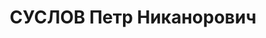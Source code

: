 ---
title: СУСЛОВ Петр Никанорович
description: "Род. в 1883, Владимирская обл., д. Чернышево [?]. \n "
---